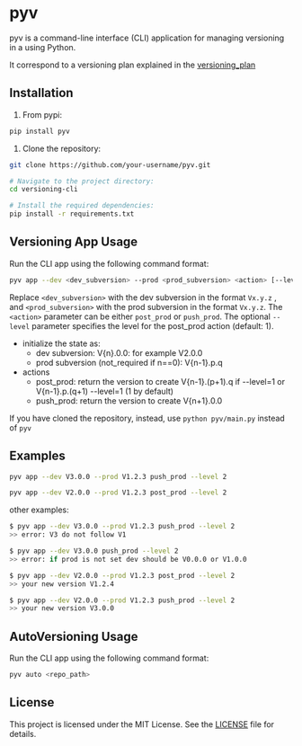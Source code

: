 # pyv

pyv is a command-line interface (CLI) application for managing versioning in a using Python.

It correspond to a versioning plan explained in the [versioning_plan](./docs/api-versioning-strat.md)

## Installation

1. From pypi:

  ```bash
  pip install pyv
  ```

1. Clone the repository:

  ```bash
  git clone https://github.com/your-username/pyv.git
  
  # Navigate to the project directory:
  cd versioning-cli
  
  # Install the required dependencies:
  pip install -r requirements.txt
  ```

## Versioning App Usage

Run the CLI app using the following command format:

```bash
pyv app --dev <dev_subversion> --prod <prod_subversion> <action> [--level <level>]
```

Replace `<dev_subversion>` with the dev subversion in the format `Vx.y.z` , and `<prod_subversion>` with the prod subversion in the format `Vx.y.z`. The `<action>` parameter can be either `post_prod` or `push_prod`. The optional `--level` parameter specifies the level for the post_prod action (default: 1).

- initialize the state as:
  - dev subversion: V{n}.0.0: for example V2.0.0
  - prod subversion (not_required if n==0): V{n-1}.p.q
- actions
  - post_prod: return the version to create V{n-1}.(p+1).q if --level=1 or V{n-1}.p.(q+1) --level=1 (1 by default)
  - push_prod: return the version to create V{n+1}.0.0

If you have cloned the repository, instead, use `python pyv/main.py` instead of `pyv`

## Examples

```bash
pyv app --dev V3.0.0 --prod V1.2.3 push_prod --level 2
```

```bash
pyv app --dev V2.0.0 --prod V1.2.3 post_prod --level 2
```

other examples:

```bash
$ pyv app --dev V3.0.0 --prod V1.2.3 push_prod --level 2
>> error: V3 do not follow V1

$ pyv app --dev V3.0.0 push_prod --level 2
>> error: if prod is not set dev should be V0.0.0 or V1.0.0

$ pyv app --dev V2.0.0 --prod V1.2.3 post_prod --level 2
>> your new version V1.2.4

$ pyv app --dev V2.0.0 --prod V1.2.3 push_prod --level 2
>> your new version V3.0.0
```

## AutoVersioning Usage

Run the CLI app using the following command format:

```bash
pyv auto <repo_path>
```

## License

This project is licensed under the MIT License. See the [LICENSE](LICENSE) file for details.
